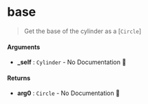 # base

>  Get the base of the cylinder as a [`Circle`]

#### Arguments

- **\_self** : `Cylinder` \- No Documentation 🚧

#### Returns

- **arg0** : `Circle` \- No Documentation 🚧